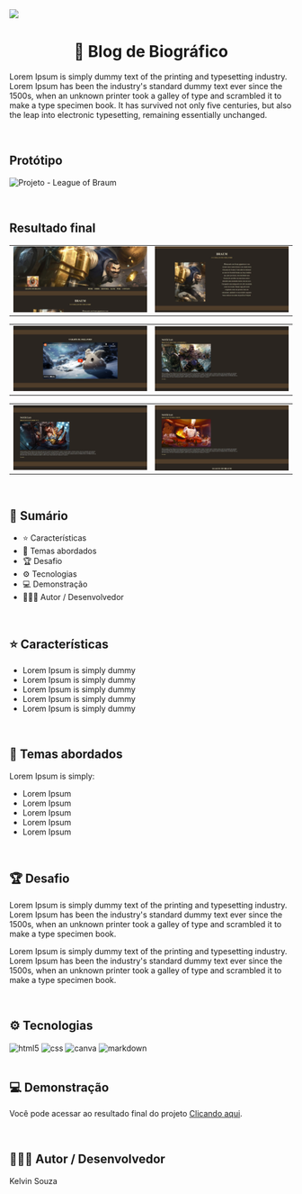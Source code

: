 <img src="https://img.shields.io/badge/Status do projeto:-Concluído-43853D">

<h1 align="center"> 📌 Blog de Biográfico</h1>

Lorem Ipsum is simply dummy text of the printing and typesetting industry. Lorem Ipsum has been the industry's standard dummy text ever since the 1500s, when an unknown printer took a galley of type and scrambled it to make a type specimen book. It has survived not only five centuries, but also the leap into electronic typesetting, remaining essentially unchanged.

<br>

## Protótipo
![Projeto - League of Braum](https://github.com/kelvinsouza2014/blog-biografico/assets/121948262/ec8aa05d-062e-4df4-8d36-be379d59bf39)

<br>

## Resultado final
<table>
  <tr>
    <td width="50%">
      <img src="./imagens/preview_braum_00.png" alt="Imagem 1">
    </td>
    <td width="50%">
      <img src="./imagens/preview_braum_01.png" alt="Imagem 2">
    </td>
  </tr>
</table>

<table>
  <tr>
    <td width="50%">
      <img src="./imagens/preview_braum_02.png" alt="Imagem 3">
    </td>
    <td width="50%">
      <img src="./imagens/preview_braum_03.png" alt="Imagem 4">
    </td>
  </tr>
</table>

<table>
  <tr>
    <td width="50%">
      <img src="./imagens/preview_braum_04.png" alt="Imagem 5">
    </td>
    <td width="50%">
      <img src="./imagens/preview_braum_05.png" alt="Imagem 6">
    </td>
  </tr>
</table>


<br>

## 📎 **Sumário**
- ⭐ Características
- 📂 Temas abordados
- 🏆 Desafio
- ⚙ Tecnologias
- 💻 Demonstração
- 🙋🏻‍♂️ Autor / Desenvolvedor

<br>

## ⭐ **Características**

- Lorem Ipsum is simply dummy
- Lorem Ipsum is simply dummy
- Lorem Ipsum is simply dummy
- Lorem Ipsum is simply dummy
- Lorem Ipsum is simply dummy

<br>

## 📂 Temas abordados

Lorem Ipsum is simply:

- Lorem Ipsum
- Lorem Ipsum
- Lorem Ipsum
- Lorem Ipsum
- Lorem Ipsum

<br>

## 🏆 Desafio
Lorem Ipsum is simply dummy text of the printing and typesetting industry. Lorem Ipsum has been the industry's standard dummy text ever since the 1500s, when an unknown printer took a galley of type and scrambled it to make a type specimen book.

Lorem Ipsum is simply dummy text of the printing and typesetting industry. Lorem Ipsum has been the industry's standard dummy text ever since the 1500s, when an unknown printer took a galley of type and scrambled it to make a type specimen book.

<br>

## ⚙ Tecnologias
<div style="display: inline_block">
    <img align="center" alt="html5" src="https://img.shields.io/badge/HTML5-E34F26?style=for-the-badge&logo=html5&logoColor=white"/>
    <img align="center" alt="css" src="https://img.shields.io/badge/CSS3-1572B6?style=for-the-badge&logo=css3&logoColor=white"/>
    <img align="center" alt="canva" src="https://img.shields.io/badge/Canva-3A5CEB?style=for-the-badge&logo=canva&logoColor=white"/>
    <img align="center" alt="markdown" src="https://img.shields.io/badge/Markdown-000000?style=for-the-badge&logo=markdown&logoColor=white"/>
</div>

<br>

## 💻 Demonstração
Você pode acessar ao resultado final do projeto <a href="[ URL ]" target="_blank">Clicando aqui</a>.

<br>

## 🙋🏻‍♂️ Autor / Desenvolvedor

Kelvin Souza

<br>

<a href="https://www.linkedin.com/in/kelvinsouza00/" target="_blank">
    <img src="https://img.shields.io/badge/-LinkedIn-%230077B5?style=for-the-badge&logo=linkedin&logoColor=white" alt="">
</a>
